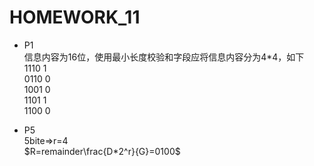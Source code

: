 # HOMEWORK_11
- P1  
  信息内容为16位，使用最小长度校验和字段应将信息内容分为4*4，如下  
  1110 1  
  0110 0  
  1001 0  
  1101 1  
  1100 0

- P5   
  5bite=>r=4  
  $R=remainder\frac{D*2^r}{G}=0100$
  
